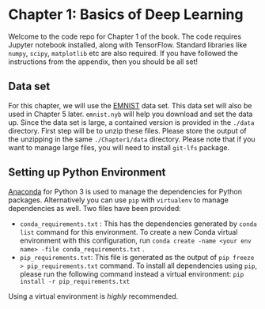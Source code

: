 # Chapter 1: Basics of Deep Learning

Welcome to the code repo for Chapter 1 of the book. The code requires Jupyter notebook installed, along with TensorFlow. Standard libraries like `numpy`, `scipy`, `matplotlib` etc are also required. If you have followed the instructions from the appendix, then you should be all set!

## Data set
For this chapter, we will use the [EMNIST](https://www.nist.gov/itl/iad/image-group/emnist-dataset) data set. This data set will also be used in Chapter 5 later. `emnist.nyb` will help you download and set the data up.
Since the data set is large, a contained version is provided in the `./data` directory.
First step will be to unzip these files. Please store the output of the unzipping in the same `./Chapter1/data` directory. Please note that if you want to manage large files, you will need to install `git-lfs` package.

## Setting up Python Environment
[Anaconda](https://www.anaconda.com/distribution/#download-section) for Python 3 is used to manage the dependencies for Python packages. Alternatively you can use `pip` with `virtualenv` to manage dependencies as well. Two files have been provided:

* `conda_requirements.txt` : This has the dependencies generated by `conda list` command for this environment. To create a new Conda virtual environment with this configuration, run `conda create -name <your env name> -file conda_requirements.txt` .
* `pip_requirements.txt`: This file is generated as the output of `pip freeze > pip_requirements.txt` command. To install all dependencies using `pip`, please run the following command instead a virtual environment: `pip install -r pip_requirements.txt`

Using a virtual environment is *highly* recommended.
